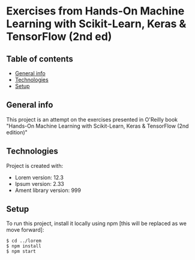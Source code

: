 # Exercises from Hands-On Machine Learning with Scikit-Learn, Keras & TensorFlow (2nd ed)

## Table of contents
* [General info](#general-info)
* [Technologies](#technologies)
* [Setup](#setup)

## General info
This project is an attempt on the exercises presented in O'Reilly book "Hands-On
Machine Learning with Scikit-Learn, Keras & TensorFlow (2nd edition)"

## Technologies
Project is created with:
* Lorem version: 12.3
* Ipsum version: 2.33
* Ament library version: 999

## Setup
To run this project, install it locally using npm [this will be replaced as we
move forward]:

```
$ cd ../lorem
$ npm install
$ npm start
```
